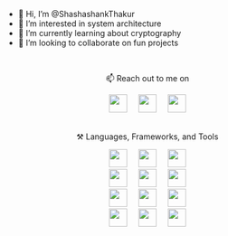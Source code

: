 - 👋 Hi, I’m @ShashashankThakur
- 👀 I’m interested in system architecture
- 🌱 I’m currently learning about cryptography
- 💞️ I’m looking to collaborate on fun projects

<!-- SOCIALS -->
<br>
<div align="center">
    <p>📫 Reach out to me on</p>
    <a href="www.linkedin.com/in/shashashank"><img height="32" width="32" src="https://unpkg.com/simple-icons@v11/icons/linkedin.svg" /></a>&nbsp&nbsp&nbsp&nbsp
    <a href="https://www.instagram.com/shashashankthakur/"><img height="32" width="32" src="https://unpkg.com/simple-icons@v11/icons/instagram.svg" /></a>&nbsp&nbsp&nbsp&nbsp
    <a href="https://www.discordapp.com/users/719167134256594975"><img height="32" width="32" src="https://unpkg.com/simple-icons@v11/icons/discord.svg" /></a>
</div>
<br>

<!-- DEVELOPER ICONS -->

<div align="center">
    <p>⚒️ Languages, Frameworks, and Tools</p>
    <img height="32" width="32" src="https://unpkg.com/simple-icons@v11/icons/html5.svg" />&nbsp&nbsp&nbsp&nbsp
    <img height="32" width="32" src="https://unpkg.com/simple-icons@v11/icons/css3.svg" />&nbsp&nbsp&nbsp&nbsp
    <img height="32" width="32" src="https://unpkg.com/simple-icons@v11/icons/javascript.svg" />
    <br>
    <img height="32" width="32" src="https://unpkg.com/simple-icons@v11/icons/react.svg" />&nbsp&nbsp&nbsp&nbsp
    <img height="32" width="32" src="https://unpkg.com/simple-icons@v11/icons/nodedotjs.svg" />&nbsp&nbsp&nbsp&nbsp
    <img height="32" width="32" src="https://unpkg.com/simple-icons@v11/icons/tailwindcss.svg" />
    <br>
    <img height="32" width="32" src="https://unpkg.com/simple-icons@v11/icons/python.svg" />&nbsp&nbsp&nbsp&nbsp
    <img height="32" width="32" src="https://unpkg.com/simple-icons@v11/icons/c.svg" />&nbsp&nbsp&nbsp&nbsp
    <img height="32" width="32" src="https://unpkg.com/simple-icons@v11/icons/cplusplus.svg" />
    <br>
    <img height="32" width="32" src="https://unpkg.com/simple-icons@v11/icons/mysql.svg" />&nbsp&nbsp&nbsp&nbsp
    <img height="32" width="32" src="https://unpkg.com/simple-icons@v11/icons/linux.svg" />&nbsp&nbsp&nbsp&nbsp
    <img height="32" width="32" src="https://unpkg.com/simple-icons@v11/icons/github.svg" />
</div>

<!-- Holopin Profile
[![An image of @shashashankthakur's Holopin badges, which is a link to view their full Holopin profile](https://holopin.me/shashashankthakur)](https://holopin.io/@shashashankthakur)
-->


<!---
ShashashankThakur/ShashashankThakur is a ✨ special ✨ repository because its `README.md` (this file) appears on your GitHub profile.
You can click the Preview link to take a look at your changes.
--->
